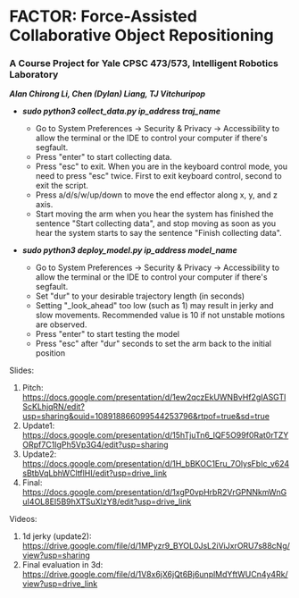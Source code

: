 # FACTOR: Force-Assisted Collaborative Object Repositioning
### A Course Project for Yale CPSC 473/573, Intelligent Robotics Laboratory
***Alan Chirong Li, Chen (Dylan) Liang, TJ Vitchuripop***

- ***sudo python3 collect_data.py ip_address traj_name***
    - Go to System Preferences -> Security & Privacy -> Accessibility to allow the terminal or the IDE to control your computer if there's segfault.
    - Press "enter" to start collecting data.
    - Press "esc" to exit. When you are in the keyboard control mode, you need to press "esc" twice. First to exit keyboard control, second to exit the script.
    - Press a/d/s/w/up/down to move the end effector along x, y, and z axis.
    - Start moving the arm when you hear the system has finished the sentence "Start collecting data", and stop moving as soon as you hear the system starts to say the sentence "Finish collecting data".

- ***sudo python3 deploy_model.py ip_address model_name***
    - Go to System Preferences -> Security & Privacy -> Accessibility to allow the terminal or the IDE to control your computer if there's segfault.
    - Set "dur" to your desirable trajectory length (in seconds)
    - Setting "_look_ahead" too low (such as 1) may result in jerky and slow movements. Recommended value is 10 if not unstable motions are observed.
    - Press "enter" to start testing the model
    - Press "esc" after "dur" seconds to set the arm back to the initial position
 
Slides:
1. Pitch: https://docs.google.com/presentation/d/1ew2qczEkUWNBvHf2gIASGTlScKLhjqRN/edit?usp=sharing&ouid=108918866099544253796&rtpof=true&sd=true
2. Update1: https://docs.google.com/presentation/d/15hTjuTn6_IQF5O99f0Rat0rTZYORpf7C1IgPh5Vp3G4/edit?usp=sharing
3. Update2: https://docs.google.com/presentation/d/1H_bBKOC1Eru_7OlysFbIc_v624sBtbVqLbhWCltflHI/edit?usp=drive_link
4. Final: https://docs.google.com/presentation/d/1xgP0vpHrbR2VrGPNNkmWnGuI4OL8EI5B9hXTSuXlzY8/edit?usp=drive_link

Videos: 
1. 1d jerky (update2): https://drive.google.com/file/d/1MPyzr9_BYOL0JsL2iViJxrORU7s88cNg/view?usp=sharing
2. Final evaluation in 3d: https://drive.google.com/file/d/1V8x6jX6jQt6Bj6unplMdYftWUCn4y4Rk/view?usp=drive_link
